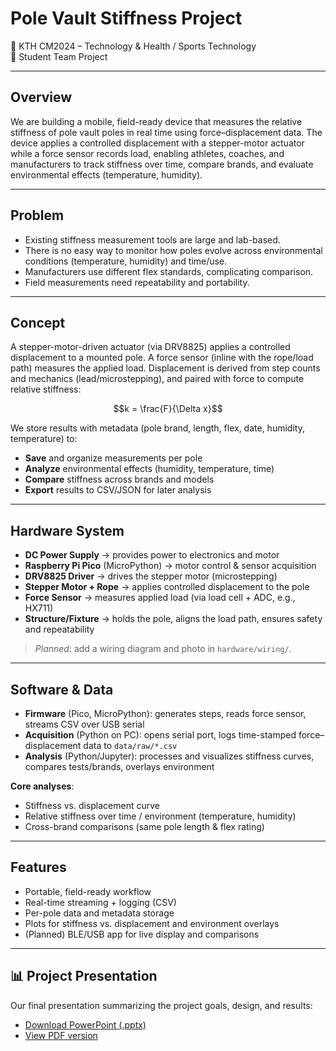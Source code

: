 # Pole Vault Stiffness Project

📍 KTH CM2024 – Technology & Health / Sports Technology  
👥 Student Team Project

---

## Overview
We are building a mobile, field-ready device that measures the relative stiffness of pole vault poles in real time using force–displacement data. The device applies a controlled displacement with a stepper-motor actuator while a force sensor records load, enabling athletes, coaches, and manufacturers to track stiffness over time, compare brands, and evaluate environmental effects (temperature, humidity).

---

## Problem
- Existing stiffness measurement tools are large and lab-based.  
- There is no easy way to monitor how poles evolve across environmental conditions (temperature, humidity) and time/use.  
- Manufacturers use different flex standards, complicating comparison.  
- Field measurements need repeatability and portability.

---

## Concept
A stepper-motor-driven actuator (via DRV8825) applies a controlled displacement to a mounted pole. A force sensor (inline with the rope/load path) measures the applied load. Displacement is derived from step counts and mechanics (lead/microstepping), and paired with force to compute relative stiffness:

$$k = \frac{F}{\Delta x}$$

We store results with metadata (pole brand, length, flex, date, humidity, temperature) to:
- **Save** and organize measurements per pole  
- **Analyze** environmental effects (humidity, temperature, time)  
- **Compare** stiffness across brands and models  
- **Export** results to CSV/JSON for later analysis

---

## Hardware System
- **DC Power Supply** → provides power to electronics and motor  
- **Raspberry Pi Pico** (MicroPython) → motor control & sensor acquisition  
- **DRV8825 Driver** → drives the stepper motor (microstepping)  
- **Stepper Motor + Rope** → applies controlled displacement to the pole  
- **Force Sensor** → measures applied load (via load cell + ADC, e.g., HX711)  
- **Structure/Fixture** → holds the pole, aligns the load path, ensures safety and repeatability

> _Planned_: add a wiring diagram and photo in `hardware/wiring/`.

---

## Software & Data
- **Firmware** (Pico, MicroPython): generates steps, reads force sensor, streams CSV over USB serial  
- **Acquisition** (Python on PC): opens serial port, logs time-stamped force–displacement data to `data/raw/*.csv`  
- **Analysis** (Python/Jupyter): processes and visualizes stiffness curves, compares tests/brands, overlays environment

**Core analyses**:
- Stiffness vs. displacement curve  
- Relative stiffness over time / environment (temperature, humidity)  
- Cross-brand comparisons (same pole length & flex rating)

---

## Features
- Portable, field-ready workflow  
- Real-time streaming + logging (CSV)  
- Per-pole data and metadata storage  
- Plots for stiffness vs. displacement and environment overlays  
- (Planned) BLE/USB app for live display and comparisons

---

## 📊 Project Presentation
Our final presentation summarizing the project goals, design, and results:  

- [Download PowerPoint (.pptx)](docs/presentation_final.pptx)  
- [View PDF version](docs/presentation_final.pdf)  



